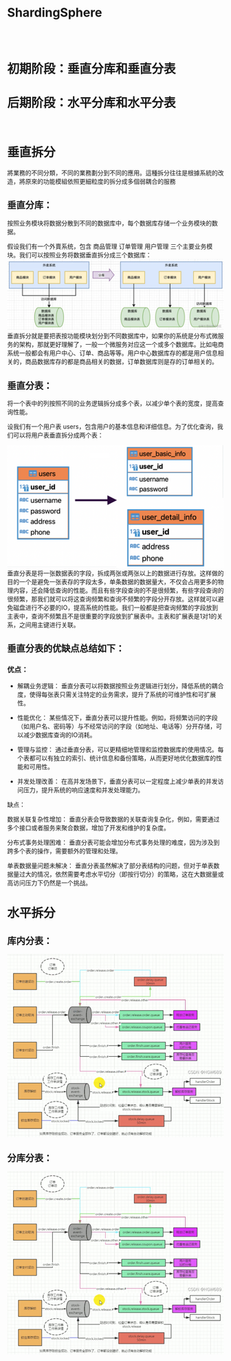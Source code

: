 # ShardingSphere
<br /><br />
# 初期阶段：垂直分库和垂直分表
# 后期阶段：水平分库和水平分表

<br />

# 垂直拆分
將業務的不同分類，不同的業務劃分到不同的應用。這種拆分往往是根據系統的改造，將原來的功能模組依照更細粒度的拆分成多個弱耦合的服務

## 垂直分库：
按照业务模块将数据分散到不同的数据库中，每个数据库存储一个业务模块的数据。

假设我们有一个外賣系统，包含 商品管理 订单管理 用户管理 三个主要业务模块。我们可以按照业务将数据垂直拆分成三个数据库：
![image](https://raw.githubusercontent.com/lzz0826/ShardingSphere/main/images/002.webp)
垂直拆分就是要把表按功能模块划分到不同数据库中，如果你的系统是分布式微服务的架构，那就更好理解了，一般一个微服务对应这一个或多个数据库。比如电商系统一般都会有用户中心、订单、商品等等。用户中心数据库存的都是用户信息相关的，商品数据库存的都是商品相关的数据，订单数据库则是存的订单相关的。

## 垂直分表：
将一个表中的列按照不同的业务逻辑拆分成多个表，以减少单个表的宽度，提高查询性能。

设我们有一个用户表 users，包含用户的基本信息和详细信息。为了优化查询，我们可以将用户表垂直拆分成两个表：

![image](https://raw.githubusercontent.com/lzz0826/ShardingSphere/main/images/001.png)
垂直分表是将一张数据表的字段，拆成两张或两张以上的数据进行存放。这样做的目的一个是避免一张表存的字段太多，单条数据的数据量大，不仅会占用更多的物理内容，还会降低查询的性能。而且有些字段查询的不是很频繁，有些字段查询的很频繁，那我们就可以将这查询频繁和查询不频繁的字段分开存放。这样就可以避免磁盘进行不必要的IO，提高系统的性能。我们一般都是把查询频繁的字段放到主表中，查询不频繁且不是很重要的字段放到扩展表中。主表和扩展表是1对1的关系，之间用主键进行关联。

## 垂直分表的优缺点总结如下：
### 优点：

- 解耦业务逻辑： 垂直分表可以将数据按照业务逻辑进行划分，降低系统的耦合度，使得每张表只需关注特定的业务需求，提升了系统的可维护性和可扩展性。<br />

- 性能优化： 某些情况下，垂直分表可以提升性能。例如，将频繁访问的字段（如用户名、密码等）与不经常访问的字段（如地址、电话等）分开存储，可以减少数据库查询的IO消耗。<br />

- 管理与监控： 通过垂直分表，可以更精细地管理和监控数据库的使用情况。每个表都可以有独立的索引、统计信息和备份策略，从而更好地优化数据库的性能和可用性。<br />

- 并发处理改善： 在高并发场景下，垂直分表可以一定程度上减少单表的并发访问压力，提升系统的响应速度和并发处理能力。<br />

缺点：

数据关联复杂性增加： 垂直分表会导致数据的关联查询复杂化，例如，需要通过多个接口或者服务来聚合数据，增加了开发和维护的复杂度。

分布式事务处理困难： 垂直分表可能会增加分布式事务处理的难度，因为涉及到跨多个表的操作，需要额外的管理和处理。

单表数据量问题未解决： 垂直分表虽然解决了部分表结构的问题，但对于单表数据量过大的情况，依然需要考虑水平切分（即按行切分）的策略，这在大数据量或高访问压力下仍然是一个挑战。

# 水平拆分

## 库内分表：
![image](https://github.com/lzz0826/EventualConsistency/blob/main/img/10.png)

## 分库分表：
![image](https://github.com/lzz0826/EventualConsistency/blob/main/img/10.png)



